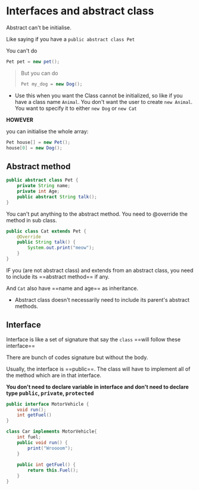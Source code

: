 # Interfaces and abstract class

Abstract can't be initialise.

Like saying if you have a `public abstract class Pet`

You can't do

```java
Pet pet = new pet();
```

> But you can do
>
> ```java
> Pet my_dog = new Dog();
> ```
>

- Use this when you want the Class cannot be initialized, so like if you have a class name `Animal`. You don't want the user to create `new Animal`. You want to specify it to either `new Dog` or `new Cat`

**HOWEVER**

you can initialise the whole array:

```java
Pet house[] = new Pet();
house[0] = new Dog();
```



## Abstract method

```java
public abstract class Pet {
    private String name;
    private int Age;
 	public abstract String talk();   
}
```



You can't put anything to the abstract method. You need to @override the method in sub class.



```java
public class Cat extends Pet {
    @Override
    public String talk() {
        System.out.print("meow");
    }
}
```

IF you (are not abstract class) and extends from an abstract class, you need to include its ==abstract method== if any.

And `Cat` also have ==name and age== as inheritance.

* Abstract class doesn't necessarily need to include its parent's abstract methods. 

## Interface

Interface is like a set of signature that say the `class` ==will follow these interface==

There are bunch of codes signature but without the body.

Usually, the interface is ==public==. The class will have to implement all of the method which are in that interface.

**You don't need to declare variable in interface and don't need to declare type <kbd>public</kbd>, <kbd>private</kbd>, <kbd>protected</kbd>**

```java
public interface MotorVehicle {
    void run();
    int getFuel()
}

class Car implements MotorVehicle{
    int fuel;
    public void run() {
        print("Wroooom");
    }
    
    public int getFuel() {
        return this.Fuel();
    }
}
```





